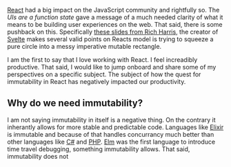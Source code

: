 [React](https://reactjs.org) had a big impact on the JavaScript community and rightfully so. The *UIs are a function state* gave a message of a much needed clarity of what it means to be building user experiences on the web. That said, there is some pushback on this. Specifically [these slides from Rich Harris](https://docs.google.com/presentation/d/1PUvpXMBEDS45rd0wHu6tF3j_8wmGC6cOLtOw2hzU-mw/edit), the creator of [Svelte](https://svelte.dev/) makes several valid points on Reacts model is trying to squeeze a pure circle into a messy imperative mutable rectangle.

I am the first to say that I love working with React. I feel increadibly productive. That said, I would like to jump onboard and share some of my perspectives on a specific subject. The subject of how the quest for immutability in React has negatively impacted our productivity.

## Why do we need immutability?

I am not saying immutability in itself is a negative thing. On the contrary it inherantly allows for more stable and predictable code. Languages like [Elixir]() is immutable and because of that handles concurrancy much better than other languages like [C#]() and [PHP](). [Elm]() was the first language to introduce time travel debugging, something immutability allows. That said, immutability does not 

